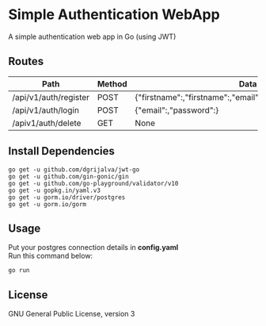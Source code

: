 # Simple Authentication WebApp
A simple authentication web app in Go (using JWT)

## Routes
| Path                   | Method      | Data      |
| ---------------------- | ----------- | --------- |
| /api/v1/auth/register  |    POST     | {"firstname":,"firstname":,"email":,"username":,"password":} |
| /api/v1/auth/login     |    POST     | {"email":,"password":} |
| /apiv1/auth/delete     |    GET      | None |
## Install Dependencies
```
go get -u github.com/dgrijalva/jwt-go
go get -u github.com/gin-gonic/gin
go get -u github.com/go-playground/validator/v10
go get -u gopkg.in/yaml.v3
go get -u gorm.io/driver/postgres
go get -u gorm.io/gorm
```

## Usage
Put your postgres connection details in **config.yaml**<br>
Run this command below:
```
go run
```

## License
GNU General Public License, version 3
